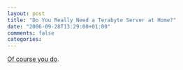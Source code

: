 ```yaml
---
layout: post
title: "Do You Really Need a Terabyte Server at Home?"
date: "2006-09-28T13:29:00+01:00"
comments: false
categories: 
---
```


<p><a href="http://acmqueue.com/modules.php?name=Content&amp;pa=showpage&amp;pid=416">Of course you do</a>.</p>


